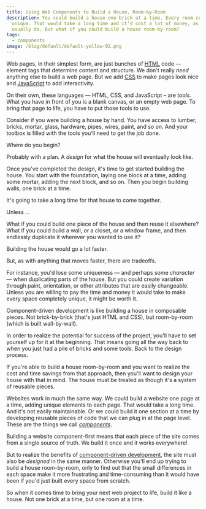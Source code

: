 ```yaml
---
title: Using Web Components to Build a House, Room-by-Room
description: You could build a house one brick at a time. Every room could be
  unique. That would take a long time and it'd cost a lot of money, as houses
  usually do. But what if you could build a house room-by-room?
tags:
  - components
image: /blog/default/default-yellow-02.png
---
```


Web pages, in their simplest form, are just bunches of [HTML](/blog/wtf-is-html/) code — element tags that determine content and structure. We don't really _need_ anything else to build a web page. But we add [CSS](/blog/wtf-is-css/) to make pages look nice and [JavaScript](/blog/wtf-is-javascript/) to add interactivity.

On their own, these languages — HTML, CSS, and JavaScript – are _tools_. What you have in front of you is a blank canvas, or an empty web page. To bring that page to life, you have to put those tools to use.

Consider if you were building a house by hand. You have access to lumber, bricks, mortar, glass, hardware, pipes, wires, paint, and so on. And your toolbox is filled with the tools you'll need to get the job done.

Where do you begin?

Probably with a plan. A _design_ for what the house will eventually look like.

Once you've completed the design, it's time to get started building the house. You start with the foundation, laying one block at a time, adding some mortar, adding the next block, and so on. Then you begin building walls, one brick at a time.

It's going to take a long time for that house to come together.

Unless ...

What if you could build one piece of the house and then reuse it elsewhere? What if you could build a wall, or a closet, or a window frame, and then endlessly duplicate it wherever you wanted to use it?

Building the house would go a lot faster.

But, as with anything that moves faster, there are tradeoffs.

For instance, you'd lose some uniqueness — and perhaps some _character_ — when duplicating parts of the house. But you could create variation through paint, orientation, or other attributes that are easily changeable. Unless you are willing to pay the time and money it would take to make every space completely unique, it might be worth it.

Component-driven development is like building a house in composable pieces. Not brick-by-brick (that's just HTML and CSS), but room-by-room (which is built wall-by-wall).

In order to realize the potential for success of the project, you'll have to set yourself up for it at the beginning. That means going all the way back to when you just had a pile of bricks and some tools. Back to the design process.

If you're able to build a house room-by-room and you want to realize the cost and time savings from that approach, then you'll want to design your house with that in mind. The house must be treated as though it's a system of reusable pieces.

Websites work in much the same way. We could build a website one page at a time, adding unique elements to each page. That would take a long time. And it's not easily maintainable. Or we could build it one section at a time by developing reusable pieces of code that we can plug in at the page level. These are the things we call [_components_](/blog/wtf-is-a-web-component/).

Building a website component-first means that each piece of the site comes from a single source of truth. We build it once and it works everywhere!

But to realize the benefits of [component-driven development](/blog/wtf-is-component-driven-development/), the site must also be _designed_ in the same manner. Otherwise you'll end up trying to build a house room-by-room, only to find out that the small differences in each space make it more frustrating and time-consuming than it would have been if you'd just built every space from scratch.

So when it comes time to bring your next web project to life, build it like a house. Not one brick at a time, but one room at a time.
